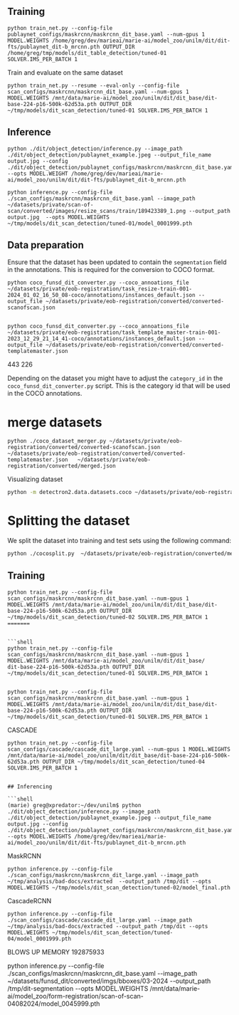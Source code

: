 ## Training

```shell
python train_net.py --config-file publaynet_configs/maskrcnn/maskrcnn_dit_base.yaml --num-gpus 1 MODEL.WEIGHTS /home/greg/dev/marieai/marie-ai/model_zoo/unilm/dit/dit-fts/publaynet_dit-b_mrcnn.pth OUTPUT_DIR /home/greg/tmp/models/dit_table_detection/tuned-01 SOLVER.IMS_PER_BATCH 1
```

Train and evaluate on the same dataset
```shell
python train_net.py --resume --eval-only --config-file scan_configs/maskrcnn/maskrcnn_dit_base.yaml --num-gpus 1 MODEL.WEIGHTS /mnt/data/marie-ai/model_zoo/unilm/dit/dit_base/dit-base-224-p16-500k-62d53a.pth OUTPUT_DIR ~/tmp/models/dit_scan_detection/tuned-01 SOLVER.IMS_PER_BATCH 1 
```



## Inference

```shell
python ./dit/object_detection/inference.py --image_path ./dit/object_detection/publaynet_example.jpeg --output_file_name output.jpg --config ./dit/object_detection/publaynet_configs/maskrcnn/maskrcnn_dit_base.yaml --opts MODEL.WEIGHT /home/greg/dev/marieai/marie-ai/model_zoo/unilm/dit/dit-fts/publaynet_dit-b_mrcnn.pth
```

```shell
python inference.py --config-file ./scan_configs/maskrcnn/maskrcnn_dit_base.yaml --image_path ~/datasets/private/scan-of-scan/converted/images/resize_scans/train/189423389_1.png --output_path output.jpg  --opts MODEL.WEIGHTS ~/tmp/models/dit_scan_detection/tuned-01/model_0001999.pth
```


## Data preparation


Ensure that the dataset has been updated to contain the `segmentation` field in the annotations. This is required for the conversion to COCO format.


```shell
python coco_funsd_dit_converter.py --coco_annoations_file ~/datasets/private/eob-registration/task_resize-train-001-2024_01_02_16_50_08-coco/annotations/instances_default.json --output_file ~/datasets/private/eob-registration/converted/converted-scanofscan.json


python coco_funsd_dit_converter.py --coco_annoations_file ~/datasets/private/eob-registration/task_template_master-train-001-2023_12_29_21_14_41-coco/annotations/instances_default.json --output_file ~/datasets/private/eob-registration/converted/converted-templatemaster.json
```

443
226

Depending on the dataset you might have to adjust the `category_id` in the `coco_funsd_dit_converter.py` script. This is the category id that will be used in the COCO annotations. 


# merge datasets

```shell
python ./coco_dataset_merger.py ~/datasets/private/eob-registration/converted/converted-scanofscan.json ~/datasets/private/eob-registration/converted/converted-templatemaster.json   ~/datasets/private/eob-registration/converted/merged.json

```
    
Visualizing dataset

```bash
python -m detectron2.data.datasets.coco ~/datasets/private/eob-registration/converted/merged.json ~/datasets/private/eob-registration/converted/imgs  dit_dataset 
``````
    

Splitting the dataset
=====================
We split the dataset into training and test sets using the following command:

```bash
python ./cocosplit.py  ~/datasets/private/eob-registration/converted/merged.json ~/datasets/private/eob-registration/converted/instances_training.json ~/datasets/private/eob-registration/converted/instances_test.json -s .75
```



## Training

```shell
python train_net.py --config-file scan_configs/maskrcnn/maskrcnn_dit_base.yaml --num-gpus 1 MODEL.WEIGHTS /mnt/data/marie-ai/model_zoo/unilm/dit/dit_base/dit-base-224-p16-500k-62d53a.pth OUTPUT_DIR ~/tmp/models/dit_scan_detection/tuned-02 SOLVER.IMS_PER_BATCH 1
=======


```shell
python train_net.py --config-file scan_configs/maskrcnn/maskrcnn_dit_base.yaml --num-gpus 1 MODEL.WEIGHTS /mnt/data/marie-ai/model_zoo/unilm/dit/dit_base/
dit-base-224-p16-500k-62d53a.pth OUTPUT_DIR ~/tmp/models/dit_scan_detection/tuned-01 SOLVER.IMS_PER_BATCH 1


python train_net.py --config-file scan_configs/maskrcnn/maskrcnn_dit_base.yaml --num-gpus 1 MODEL.WEIGHTS /mnt/data/marie-ai/model_zoo/unilm/dit/dit_base/dit-base-224-p16-500k-62d53a.pth OUTPUT_DIR ~/tmp/models/dit_scan_detection/tuned-01 SOLVER.IMS_PER_BATCH 1
```

CASCADE

```shell
python train_net.py --config-file scan_configs/cascade/cascade_dit_large.yaml --num-gpus 1 MODEL.WEIGHTS /mnt/data/marie-ai/model_zoo/unilm/dit/dit_base/dit-base-224-p16-500k-62d53a.pth OUTPUT_DIR ~/tmp/models/dit_scan_detection/tuned-04 SOLVER.IMS_PER_BATCH 1
```

```shell

## Inferencing

```shell
(marie) greg@xpredator:~/dev/unilm$ python ./dit/object_detection/inference.py --image_path ./dit/object_detection/publaynet_example.jpeg --output_file_name output.jpg --config ./dit/object_detection/publaynet_configs/maskrcnn/maskrcnn_dit_base.yaml --opts MODEL.WEIGHTS /home/greg/dev/marieai/marie-ai/model_zoo/unilm/dit/dit-fts/publaynet_dit-b_mrcnn.pth

```

MaskRCNN
```shell
python inference.py --config-file ./scan_configs/maskrcnn/maskrcnn_dit_large.yaml --image_path ~/tmp/analysis/bad-docs/extracted  --output_path /tmp/dit --opts MODEL.WEIGHTS ~/tmp/models/dit_scan_detection/tuned-02/model_final.pth 
```

CascadeRCNN
```shell
python inference.py --config-file ./scan_configs/cascade/cascade_dit_large.yaml --image_path ~/tmp/analysis/bad-docs/extracted --output_path /tmp/dit --opts MODEL.WEIGHTS ~/tmp/models/dit_scan_detection/tuned-04/model_0001999.pth 
```


BLOWS UP MEMORY
192875933 


python inference.py --config-file ./scan_configs/maskrcnn/maskrcnn_dit_base.yaml --image_path ~/datasets/funsd_dit/converted/imgs/bboxes/03-2024 --output_path /tmp/dit-segmentation --opts MODEL.WEIGHTS /mnt/data/marie-ai/model_zoo/form-registration/scan-of-scan-04082024/model_0045999.pth